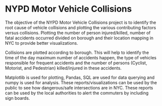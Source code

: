 # NYPD Motor Vehicle Collisions

The objective of the NYPD Motor Vehicle Collisions project is to identify the root cause of vehicle collisions and plotting the various contributing factors versus collisions. Plotting the number of person injured/killed, number of fatal accidents occurred divided on borough and their location mapping in NYC to provide better visualizations.

Collisions are plotted according to borough. This will help to identify the time of the day maximum number of accidents happen, the type of vehicles responsible for frequent accidents and the number of persons (Cyclist, Motorist, and Pedestrian) killed/injured in these accidents.

Matplotlib is used for plotting, Pandas, SQL are used for data querying and numpy is used for analysis. These reports/visualizations can be used by the public to see how dangerous/safe intersections are in NYC. These reports can be used by the local authorities to alert the commuters by including sign boards.
